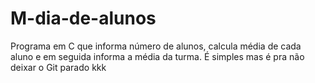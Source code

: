 # M-dia-de-alunos
Programa em C que informa número de alunos, calcula média de cada aluno e em seguida informa a média da turma.
É simples mas é pra não deixar o Git parado kkk
